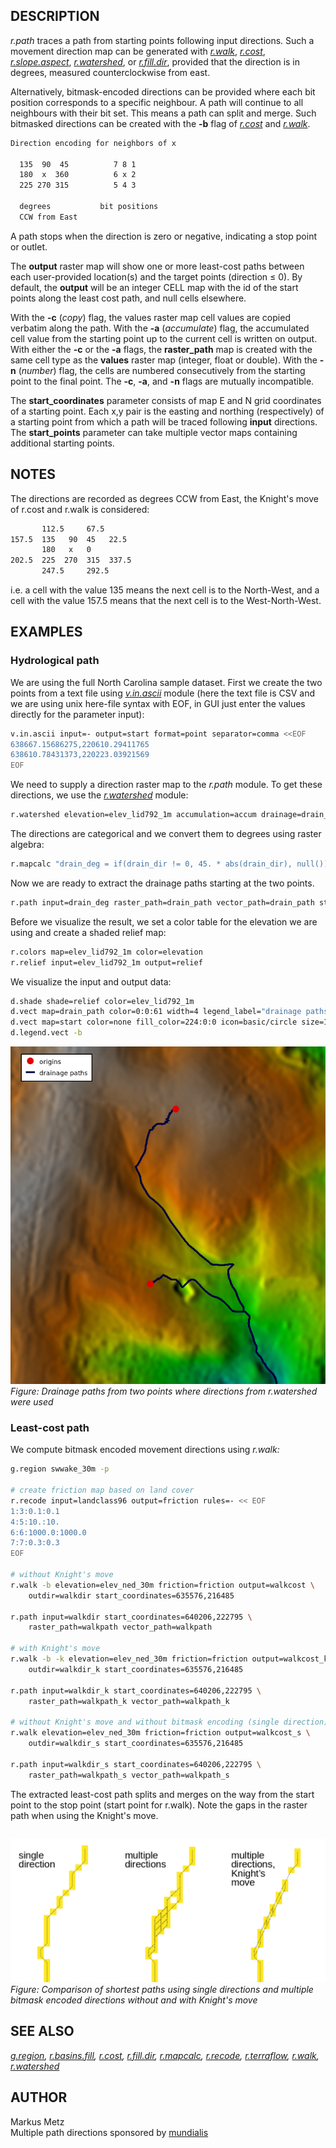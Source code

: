 ## DESCRIPTION

*r.path* traces a path from starting points following input directions.
Such a movement direction map can be generated with
*[r.walk](r.walk.md)*, *[r.cost](r.cost.md)*,
*[r.slope.aspect](r.slope.aspect.md)*, *[r.watershed](r.watershed.md)*,
or *[r.fill.dir](r.fill.dir.md)*, provided that the direction is in
degrees, measured counterclockwise from east.

Alternatively, bitmask-encoded directions can be provided where each bit
position corresponds to a specific neighbour. A path will continue to
all neighbours with their bit set. This means a path can split and
merge. Such bitmasked directions can be created with the **-b** flag of
*[r.cost](r.cost.md)* and *[r.walk](r.walk.md)*.

```sh
Direction encoding for neighbors of x

  135  90  45          7 8 1
  180  x  360          6 x 2
  225 270 315          5 4 3

  degrees           bit positions
  CCW from East
```

A path stops when the direction is zero or negative, indicating a stop
point or outlet.

The **output** raster map will show one or more least-cost paths between
each user-provided location(s) and the target points (direction ≤ 0). By
default, the **output** will be an integer CELL map with the id of the
start points along the least cost path, and null cells elsewhere.

With the **-c** (*copy*) flag, the values raster map cell values are
copied verbatim along the path. With the **-a** (*accumulate*) flag, the
accumulated cell value from the starting point up to the current cell is
written on output. With either the **-c** or the **-a** flags, the
**raster_path** map is created with the same cell type as the **values**
raster map (integer, float or double). With the **-n** (*number*) flag,
the cells are numbered consecutively from the starting point to the
final point. The **-c**, **-a**, and **-n** flags are mutually
incompatible.

The **start_coordinates** parameter consists of map E and N grid
coordinates of a starting point. Each x,y pair is the easting and
northing (respectively) of a starting point from which a path will be
traced following **input** directions. The **start_points** parameter
can take multiple vector maps containing additional starting points.

## NOTES

The directions are recorded as degrees CCW from East, the Knight's move
of r.cost and r.walk is considered:

```sh
       112.5     67.5
157.5  135   90  45   22.5
       180   x   0
202.5  225  270  315  337.5
       247.5     292.5
```

i.e. a cell with the value 135 means the next cell is to the North-West,
and a cell with the value 157.5 means that the next cell is to the
West-North-West.

## EXAMPLES

### Hydrological path

We are using the full North Carolina sample dataset. First we create the
two points from a text file using *[v.in.ascii](v.in.ascii.md)* module
(here the text file is CSV and we are using unix here-file syntax with
EOF, in GUI just enter the values directly for the parameter input):

```sh
v.in.ascii input=- output=start format=point separator=comma <<EOF
638667.15686275,220610.29411765
638610.78431373,220223.03921569
EOF
```

We need to supply a direction raster map to the *r.path* module. To get
these directions, we use the *[r.watershed](r.watershed.md)* module:

```sh
r.watershed elevation=elev_lid792_1m accumulation=accum drainage=drain_dir
```

The directions are categorical and we convert them to degrees using
raster algebra:

```sh
r.mapcalc "drain_deg = if(drain_dir != 0, 45. * abs(drain_dir), null())"
```

Now we are ready to extract the drainage paths starting at the two
points.

```sh
r.path input=drain_deg raster_path=drain_path vector_path=drain_path start_points=start
```

Before we visualize the result, we set a color table for the elevation
we are using and create a shaded relief map:

```sh
r.colors map=elev_lid792_1m color=elevation
r.relief input=elev_lid792_1m output=relief
```

We visualize the input and output data:

```sh
d.shade shade=relief color=elev_lid792_1m
d.vect map=drain_path color=0:0:61 width=4 legend_label="drainage paths"
d.vect map=start color=none fill_color=224:0:0 icon=basic/circle size=15 legend_label=origins
d.legend.vect -b
```

![drainage using r.watershed](r_path_with_r_watershed_direction.png)  
*Figure: Drainage paths from two points where directions from
r.watershed were used*

### Least-cost path

We compute bitmask encoded movement directions using *r.walk:*

```sh
g.region swwake_30m -p

# create friction map based on land cover
r.recode input=landclass96 output=friction rules=- << EOF
1:3:0.1:0.1
4:5:10.:10.
6:6:1000.0:1000.0
7:7:0.3:0.3
EOF

# without Knight's move
r.walk -b elevation=elev_ned_30m friction=friction output=walkcost \
    outdir=walkdir start_coordinates=635576,216485

r.path input=walkdir start_coordinates=640206,222795 \
    raster_path=walkpath vector_path=walkpath

# with Knight's move
r.walk -b -k elevation=elev_ned_30m friction=friction output=walkcost_k \
    outdir=walkdir_k start_coordinates=635576,216485

r.path input=walkdir_k start_coordinates=640206,222795 \
    raster_path=walkpath_k vector_path=walkpath_k

# without Knight's move and without bitmask encoding (single direction)
r.walk elevation=elev_ned_30m friction=friction output=walkcost_s \
    outdir=walkdir_s start_coordinates=635576,216485

r.path input=walkdir_s start_coordinates=640206,222795 \
    raster_path=walkpath_s vector_path=walkpath_s
```

The extracted least-cost path splits and merges on the way from the
start point to the stop point (start point for r.walk). Note the gaps in
the raster path when using the Knight's move.

```sh

```

![least cost path using bitmask](r_path_with_bitmask.png)  
*Figure: Comparison of shortest paths using single directions and
multiple bitmask encoded directions without and with Knight's move*

## SEE ALSO

*[g.region](g.region.md), [r.basins.fill](r.basins.fill.md),
[r.cost](r.cost.md), [r.fill.dir](r.fill.dir.md),
[r.mapcalc](r.mapcalc.md), [r.recode](r.recode.md),
[r.terraflow](r.terraflow.md), [r.walk](r.walk.md),
[r.watershed](r.watershed.md)*

## AUTHOR

Markus Metz  
Multiple path directions sponsored by
[mundialis](https://www.mundialis.de)
